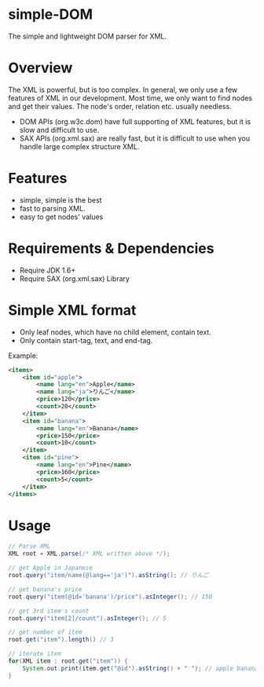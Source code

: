 simple-DOM
==========

The simple and lightweight DOM parser for XML.

Overview
==========

The XML is powerful, but is too complex.
In general, we only use a few features of XML in our development.
Most time, we only want to find nodes and get their values.
The node's order, relation etc. usually needless.

* DOM APIs (org.w3c.dom) have full supporting of XML features, but it is slow and difficult to use.
* SAX APIs (org.xml.sax) are really fast, but it is difficult to use when you handle large complex structure XML.

Features
=========

* simple, simple is the best
* fast to parsing XML.
* easy to get nodes' values

Requirements & Dependencies
==========
* Require JDK 1.6+
* Require SAX (org.xml.sax) Library

Simple XML format
==========

* Only leaf nodes, which have no child element, contain text.
* Only contain start-tag, text, and end-tag.

Example:

```xml
<items>
    <item id="apple">
        <name lang="en">Apple</name>
        <name lang="ja">りんご</name>
        <price>120</price>
        <count>20</count>
    </item>
    <item id="banana">
        <name lang="en">Banana</name>
        <price>150</price>
        <count>10</count>
    </item>
    <item id="pine">
        <name lang="en">Pine</name>
        <price>160</price>
        <count>5</count>
    </item>
</items>
```

Usage
=========

```java
// Parse XML
XML root = XML.parse(/* XML written above */);

// get Apple in Japanese
root.query("item/name(@lang=='ja')").asString(); // りんご

// get banana's price
root.query("item(@id='banana')/price").asInteger(); // 150

// get 3rd item's count
root.query("item[2]/count").asInteger(); // 5

// get number of item
root.get("item").length() // 3

// iterate item
for(XML item : root.get("item")) {
    System.out.print(item.get("@id").asString() + " "); // apple banana pine
}
```



